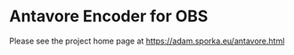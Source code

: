 # Antavore Encoder for OBS

Please see the project home page at https://adam.sporka.eu/antavore.html
